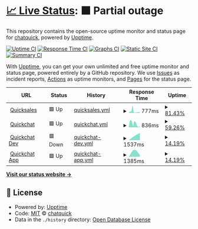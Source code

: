 # [📈 Live Status](https://status.quicksales.vn): <!--live status--> **🟧 Partial outage**

This repository contains the open-source uptime monitor and status page for [chatquick](https://status.quicksales.vn), powered by [Upptime](https://github.com/upptime/upptime).

[![Uptime CI](https://github.com/chatquick/status/workflows/Uptime%20CI/badge.svg)](https://github.com/chatquick/status/actions?query=workflow%3A%22Uptime+CI%22)
[![Response Time CI](https://github.com/chatquick/status/workflows/Response%20Time%20CI/badge.svg)](https://github.com/chatquick/status/actions?query=workflow%3A%22Response+Time+CI%22)
[![Graphs CI](https://github.com/chatquick/status/workflows/Graphs%20CI/badge.svg)](https://github.com/chatquick/status/actions?query=workflow%3A%22Graphs+CI%22)
[![Static Site CI](https://github.com/chatquick/status/workflows/Static%20Site%20CI/badge.svg)](https://github.com/chatquick/status/actions?query=workflow%3A%22Static+Site+CI%22)
[![Summary CI](https://github.com/chatquick/status/workflows/Summary%20CI/badge.svg)](https://github.com/chatquick/status/actions?query=workflow%3A%22Summary+CI%22)

With [Upptime](https://upptime.js.org), you can get your own unlimited and free uptime monitor and status page, powered entirely by a GitHub repository. We use [Issues](https://github.com/chatquick/status/issues) as incident reports, [Actions](https://github.com/chatquick/status/actions) as uptime monitors, and [Pages](https://status.quicksales.vn) for the status page.

<!--start: status pages-->
<!-- This summary is generated by Upptime (https://github.com/upptime/upptime) -->
<!-- Do not edit this manually, your changes will be overwritten -->
<!-- prettier-ignore -->
| URL | Status | History | Response Time | Uptime |
| --- | ------ | ------- | ------------- | ------ |
| <img alt="" src="https://icons.duckduckgo.com/ip3/www.quicksales.vn.ico" height="13"> [Quicksales](https://www.quicksales.vn) | 🟩 Up | [quicksales.yml](https://github.com/chatquick/status/commits/HEAD/history/quicksales.yml) | <details><summary><img alt="Response time graph" src="./graphs/quicksales/response-time-week.png" height="20"> 777ms</summary><br><a href="https://status.quicksales.vn/history/quicksales"><img alt="Response time 1372" src="https://img.shields.io/endpoint?url=https%3A%2F%2Fraw.githubusercontent.com%2Fchatquick%2Fstatus%2FHEAD%2Fapi%2Fquicksales%2Fresponse-time.json"></a><br><a href="https://status.quicksales.vn/history/quicksales"><img alt="24-hour response time 288" src="https://img.shields.io/endpoint?url=https%3A%2F%2Fraw.githubusercontent.com%2Fchatquick%2Fstatus%2FHEAD%2Fapi%2Fquicksales%2Fresponse-time-day.json"></a><br><a href="https://status.quicksales.vn/history/quicksales"><img alt="7-day response time 777" src="https://img.shields.io/endpoint?url=https%3A%2F%2Fraw.githubusercontent.com%2Fchatquick%2Fstatus%2FHEAD%2Fapi%2Fquicksales%2Fresponse-time-week.json"></a><br><a href="https://status.quicksales.vn/history/quicksales"><img alt="30-day response time 2014" src="https://img.shields.io/endpoint?url=https%3A%2F%2Fraw.githubusercontent.com%2Fchatquick%2Fstatus%2FHEAD%2Fapi%2Fquicksales%2Fresponse-time-month.json"></a><br><a href="https://status.quicksales.vn/history/quicksales"><img alt="1-year response time 1372" src="https://img.shields.io/endpoint?url=https%3A%2F%2Fraw.githubusercontent.com%2Fchatquick%2Fstatus%2FHEAD%2Fapi%2Fquicksales%2Fresponse-time-year.json"></a></details> | <details><summary><a href="https://status.quicksales.vn/history/quicksales">81.43%</a></summary><a href="https://status.quicksales.vn/history/quicksales"><img alt="All-time uptime 57.94%" src="https://img.shields.io/endpoint?url=https%3A%2F%2Fraw.githubusercontent.com%2Fchatquick%2Fstatus%2FHEAD%2Fapi%2Fquicksales%2Fuptime.json"></a><br><a href="https://status.quicksales.vn/history/quicksales"><img alt="24-hour uptime 100.00%" src="https://img.shields.io/endpoint?url=https%3A%2F%2Fraw.githubusercontent.com%2Fchatquick%2Fstatus%2FHEAD%2Fapi%2Fquicksales%2Fuptime-day.json"></a><br><a href="https://status.quicksales.vn/history/quicksales"><img alt="7-day uptime 81.43%" src="https://img.shields.io/endpoint?url=https%3A%2F%2Fraw.githubusercontent.com%2Fchatquick%2Fstatus%2FHEAD%2Fapi%2Fquicksales%2Fuptime-week.json"></a><br><a href="https://status.quicksales.vn/history/quicksales"><img alt="30-day uptime 42.02%" src="https://img.shields.io/endpoint?url=https%3A%2F%2Fraw.githubusercontent.com%2Fchatquick%2Fstatus%2FHEAD%2Fapi%2Fquicksales%2Fuptime-month.json"></a><br><a href="https://status.quicksales.vn/history/quicksales"><img alt="1-year uptime 57.94%" src="https://img.shields.io/endpoint?url=https%3A%2F%2Fraw.githubusercontent.com%2Fchatquick%2Fstatus%2FHEAD%2Fapi%2Fquicksales%2Fuptime-year.json"></a></details>
| <img alt="" src="https://icons.duckduckgo.com/ip3/chat.quicksales.vn.ico" height="13"> [Quickchat](https://chat.quicksales.vn) | 🟩 Up | [quickchat.yml](https://github.com/chatquick/status/commits/HEAD/history/quickchat.yml) | <details><summary><img alt="Response time graph" src="./graphs/quickchat/response-time-week.png" height="20"> 836ms</summary><br><a href="https://status.quicksales.vn/history/quickchat"><img alt="Response time 1021" src="https://img.shields.io/endpoint?url=https%3A%2F%2Fraw.githubusercontent.com%2Fchatquick%2Fstatus%2FHEAD%2Fapi%2Fquickchat%2Fresponse-time.json"></a><br><a href="https://status.quicksales.vn/history/quickchat"><img alt="24-hour response time 197" src="https://img.shields.io/endpoint?url=https%3A%2F%2Fraw.githubusercontent.com%2Fchatquick%2Fstatus%2FHEAD%2Fapi%2Fquickchat%2Fresponse-time-day.json"></a><br><a href="https://status.quicksales.vn/history/quickchat"><img alt="7-day response time 836" src="https://img.shields.io/endpoint?url=https%3A%2F%2Fraw.githubusercontent.com%2Fchatquick%2Fstatus%2FHEAD%2Fapi%2Fquickchat%2Fresponse-time-week.json"></a><br><a href="https://status.quicksales.vn/history/quickchat"><img alt="30-day response time 1138" src="https://img.shields.io/endpoint?url=https%3A%2F%2Fraw.githubusercontent.com%2Fchatquick%2Fstatus%2FHEAD%2Fapi%2Fquickchat%2Fresponse-time-month.json"></a><br><a href="https://status.quicksales.vn/history/quickchat"><img alt="1-year response time 1021" src="https://img.shields.io/endpoint?url=https%3A%2F%2Fraw.githubusercontent.com%2Fchatquick%2Fstatus%2FHEAD%2Fapi%2Fquickchat%2Fresponse-time-year.json"></a></details> | <details><summary><a href="https://status.quicksales.vn/history/quickchat">59.26%</a></summary><a href="https://status.quicksales.vn/history/quickchat"><img alt="All-time uptime 37.99%" src="https://img.shields.io/endpoint?url=https%3A%2F%2Fraw.githubusercontent.com%2Fchatquick%2Fstatus%2FHEAD%2Fapi%2Fquickchat%2Fuptime.json"></a><br><a href="https://status.quicksales.vn/history/quickchat"><img alt="24-hour uptime 100.00%" src="https://img.shields.io/endpoint?url=https%3A%2F%2Fraw.githubusercontent.com%2Fchatquick%2Fstatus%2FHEAD%2Fapi%2Fquickchat%2Fuptime-day.json"></a><br><a href="https://status.quicksales.vn/history/quickchat"><img alt="7-day uptime 59.26%" src="https://img.shields.io/endpoint?url=https%3A%2F%2Fraw.githubusercontent.com%2Fchatquick%2Fstatus%2FHEAD%2Fapi%2Fquickchat%2Fuptime-week.json"></a><br><a href="https://status.quicksales.vn/history/quickchat"><img alt="30-day uptime 35.73%" src="https://img.shields.io/endpoint?url=https%3A%2F%2Fraw.githubusercontent.com%2Fchatquick%2Fstatus%2FHEAD%2Fapi%2Fquickchat%2Fuptime-month.json"></a><br><a href="https://status.quicksales.vn/history/quickchat"><img alt="1-year uptime 37.99%" src="https://img.shields.io/endpoint?url=https%3A%2F%2Fraw.githubusercontent.com%2Fchatquick%2Fstatus%2FHEAD%2Fapi%2Fquickchat%2Fuptime-year.json"></a></details>
| <img alt="" src="https://icons.duckduckgo.com/ip3/dev.quicksales.vn.ico" height="13"> [Quickchat Dev](https://dev.quicksales.vn) | 🟥 Down | [quickchat-dev.yml](https://github.com/chatquick/status/commits/HEAD/history/quickchat-dev.yml) | <details><summary><img alt="Response time graph" src="./graphs/quickchat-dev/response-time-week.png" height="20"> 1537ms</summary><br><a href="https://status.quicksales.vn/history/quickchat-dev"><img alt="Response time 2552" src="https://img.shields.io/endpoint?url=https%3A%2F%2Fraw.githubusercontent.com%2Fchatquick%2Fstatus%2FHEAD%2Fapi%2Fquickchat-dev%2Fresponse-time.json"></a><br><a href="https://status.quicksales.vn/history/quickchat-dev"><img alt="24-hour response time 0" src="https://img.shields.io/endpoint?url=https%3A%2F%2Fraw.githubusercontent.com%2Fchatquick%2Fstatus%2FHEAD%2Fapi%2Fquickchat-dev%2Fresponse-time-day.json"></a><br><a href="https://status.quicksales.vn/history/quickchat-dev"><img alt="7-day response time 1537" src="https://img.shields.io/endpoint?url=https%3A%2F%2Fraw.githubusercontent.com%2Fchatquick%2Fstatus%2FHEAD%2Fapi%2Fquickchat-dev%2Fresponse-time-week.json"></a><br><a href="https://status.quicksales.vn/history/quickchat-dev"><img alt="30-day response time 1537" src="https://img.shields.io/endpoint?url=https%3A%2F%2Fraw.githubusercontent.com%2Fchatquick%2Fstatus%2FHEAD%2Fapi%2Fquickchat-dev%2Fresponse-time-month.json"></a><br><a href="https://status.quicksales.vn/history/quickchat-dev"><img alt="1-year response time 2552" src="https://img.shields.io/endpoint?url=https%3A%2F%2Fraw.githubusercontent.com%2Fchatquick%2Fstatus%2FHEAD%2Fapi%2Fquickchat-dev%2Fresponse-time-year.json"></a></details> | <details><summary><a href="https://status.quicksales.vn/history/quickchat-dev">14.19%</a></summary><a href="https://status.quicksales.vn/history/quickchat-dev"><img alt="All-time uptime 10.15%" src="https://img.shields.io/endpoint?url=https%3A%2F%2Fraw.githubusercontent.com%2Fchatquick%2Fstatus%2FHEAD%2Fapi%2Fquickchat-dev%2Fuptime.json"></a><br><a href="https://status.quicksales.vn/history/quickchat-dev"><img alt="24-hour uptime 0.00%" src="https://img.shields.io/endpoint?url=https%3A%2F%2Fraw.githubusercontent.com%2Fchatquick%2Fstatus%2FHEAD%2Fapi%2Fquickchat-dev%2Fuptime-day.json"></a><br><a href="https://status.quicksales.vn/history/quickchat-dev"><img alt="7-day uptime 14.19%" src="https://img.shields.io/endpoint?url=https%3A%2F%2Fraw.githubusercontent.com%2Fchatquick%2Fstatus%2FHEAD%2Fapi%2Fquickchat-dev%2Fuptime-week.json"></a><br><a href="https://status.quicksales.vn/history/quickchat-dev"><img alt="30-day uptime 1.36%" src="https://img.shields.io/endpoint?url=https%3A%2F%2Fraw.githubusercontent.com%2Fchatquick%2Fstatus%2FHEAD%2Fapi%2Fquickchat-dev%2Fuptime-month.json"></a><br><a href="https://status.quicksales.vn/history/quickchat-dev"><img alt="1-year uptime 10.15%" src="https://img.shields.io/endpoint?url=https%3A%2F%2Fraw.githubusercontent.com%2Fchatquick%2Fstatus%2FHEAD%2Fapi%2Fquickchat-dev%2Fuptime-year.json"></a></details>
| <img alt="" src="https://icons.duckduckgo.com/ip3/app.quicksales.vn.ico" height="13"> [Quickchat App](https://app.quicksales.vn) | 🟩 Up | [quickchat-app.yml](https://github.com/chatquick/status/commits/HEAD/history/quickchat-app.yml) | <details><summary><img alt="Response time graph" src="./graphs/quickchat-app/response-time-week.png" height="20"> 1385ms</summary><br><a href="https://status.quicksales.vn/history/quickchat-app"><img alt="Response time 729" src="https://img.shields.io/endpoint?url=https%3A%2F%2Fraw.githubusercontent.com%2Fchatquick%2Fstatus%2FHEAD%2Fapi%2Fquickchat-app%2Fresponse-time.json"></a><br><a href="https://status.quicksales.vn/history/quickchat-app"><img alt="24-hour response time 645" src="https://img.shields.io/endpoint?url=https%3A%2F%2Fraw.githubusercontent.com%2Fchatquick%2Fstatus%2FHEAD%2Fapi%2Fquickchat-app%2Fresponse-time-day.json"></a><br><a href="https://status.quicksales.vn/history/quickchat-app"><img alt="7-day response time 1385" src="https://img.shields.io/endpoint?url=https%3A%2F%2Fraw.githubusercontent.com%2Fchatquick%2Fstatus%2FHEAD%2Fapi%2Fquickchat-app%2Fresponse-time-week.json"></a><br><a href="https://status.quicksales.vn/history/quickchat-app"><img alt="30-day response time 1385" src="https://img.shields.io/endpoint?url=https%3A%2F%2Fraw.githubusercontent.com%2Fchatquick%2Fstatus%2FHEAD%2Fapi%2Fquickchat-app%2Fresponse-time-month.json"></a><br><a href="https://status.quicksales.vn/history/quickchat-app"><img alt="1-year response time 729" src="https://img.shields.io/endpoint?url=https%3A%2F%2Fraw.githubusercontent.com%2Fchatquick%2Fstatus%2FHEAD%2Fapi%2Fquickchat-app%2Fresponse-time-year.json"></a></details> | <details><summary><a href="https://status.quicksales.vn/history/quickchat-app">14.19%</a></summary><a href="https://status.quicksales.vn/history/quickchat-app"><img alt="All-time uptime 13.15%" src="https://img.shields.io/endpoint?url=https%3A%2F%2Fraw.githubusercontent.com%2Fchatquick%2Fstatus%2FHEAD%2Fapi%2Fquickchat-app%2Fuptime.json"></a><br><a href="https://status.quicksales.vn/history/quickchat-app"><img alt="24-hour uptime 0.01%" src="https://img.shields.io/endpoint?url=https%3A%2F%2Fraw.githubusercontent.com%2Fchatquick%2Fstatus%2FHEAD%2Fapi%2Fquickchat-app%2Fuptime-day.json"></a><br><a href="https://status.quicksales.vn/history/quickchat-app"><img alt="7-day uptime 14.19%" src="https://img.shields.io/endpoint?url=https%3A%2F%2Fraw.githubusercontent.com%2Fchatquick%2Fstatus%2FHEAD%2Fapi%2Fquickchat-app%2Fuptime-week.json"></a><br><a href="https://status.quicksales.vn/history/quickchat-app"><img alt="30-day uptime 1.36%" src="https://img.shields.io/endpoint?url=https%3A%2F%2Fraw.githubusercontent.com%2Fchatquick%2Fstatus%2FHEAD%2Fapi%2Fquickchat-app%2Fuptime-month.json"></a><br><a href="https://status.quicksales.vn/history/quickchat-app"><img alt="1-year uptime 13.15%" src="https://img.shields.io/endpoint?url=https%3A%2F%2Fraw.githubusercontent.com%2Fchatquick%2Fstatus%2FHEAD%2Fapi%2Fquickchat-app%2Fuptime-year.json"></a></details>

<!--end: status pages-->

[**Visit our status website →**](https://status.quicksales.vn)

## 📄 License

- Powered by: [Upptime](https://github.com/upptime/upptime)
- Code: [MIT](./LICENSE) © [chatquick](https://status.quicksales.vn)
- Data in the `./history` directory: [Open Database License](https://opendatacommons.org/licenses/odbl/1-0/)
